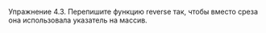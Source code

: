 Упражнение 4.3. Перепишите функцию reverse так, чтобы вместо среза она использовала указатель на массив.
